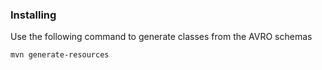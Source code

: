 ### Installing

Use the following command to generate classes from the AVRO schemas

`mvn generate-resources`



